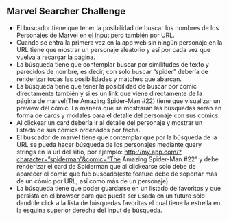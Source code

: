 ## Marvel Searcher Challenge

-   El buscador tiene que tener la posibilidad de buscar los nombres de los Personajes de Marvel en el input pero también por URL.
-   Cuando se entra la primera vez en la app web sin ningún personaje en la URL tiene que mostrar un personaje aleatorio y así por cada vez que vuelva a recargar la página.
-   La búsqueda tiene que contemplar buscar por similitudes de texto y parecidos de nombre, es decir, con solo buscar “spider” debería de renderizar todas las posibilidades y matches que abarcan.
-   La búsqueda tiene que tener la posibilidad de buscar por comic directamente también y si es un link que viene directamente de la página de marvel(The Amazing Spider-Man #22) tiene que visualizar un preview del cómic. La manera que se mostrarán las búsquedas serán en forma de cards y modales para el detalle del personaje con sus comics.
-   Al clickear un card debería ir al detalle del personaje y mostrar un listado de sus cómics ordenados por fecha.
-   El buscador de marvel tiene que contemplar que por la búsqueda de la URL se pueda hacer búsqueda de los personajes mediante query strings en la url del sitio, por ejemplo: http://my.app.com/?character=”spiderman”&comic=”The Amazing Spider-Man #22” y debe renderizar el card de Spiderman que al clickearse solo debe de aparecer el comic que fue buscado(este feature debe de soportar más de un cómic por URL, así como más de un personaje)
-   La búsqueda tiene que poder guardarse en un listado de favoritos y que persista en el browser para que pueda ser usada en un futuro solo dandole click a la lista de búsquedas favoritas el cual tiene la estrella en la esquina superior derecha del input de búsqueda.
